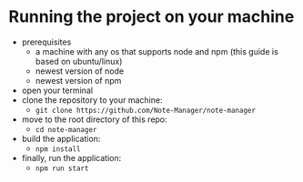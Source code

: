 # Running the project on your machine

- prerequisites
  - a machine with any os that supports node and npm (this guide is based on ubuntu/linux)
  - newest version of node
  - newest version of npm
- open your terminal
- clone the repository to your machine:
  - `git clone https://github.com/Note-Manager/note-manager`
- move to the root directory of this repo:
  - `cd note-manager`
- build the application:
  - `npm install`
- finally, run the application:
  - `npm run start`
